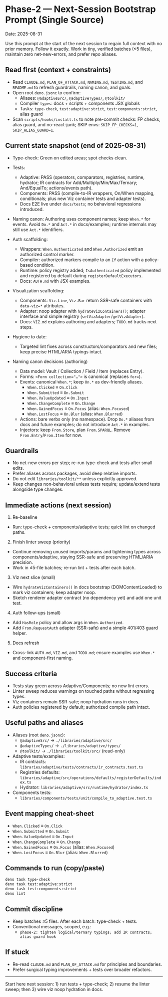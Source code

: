 # Phase-2 — Next-Session Bootstrap Prompt (Single Source)

Date: 2025-08-31

Use this prompt at the start of the next session to regain full context with no prior memory. Follow it exactly. Work in tiny, verified batches (≤5 files), maintain zero net-new-errors, and prefer repo aliases.

## Read first (context + constraints)
- Read `CLAUDE.md`, `PLAN_OF_ATTACK.md`, `NAMING.md`, `TESTING.md`, and `README.md` to refresh guardrails, naming canon, and goals.
- Open root `deno.jsonc` to confirm:
  - Aliases: `@adaptiveSrc/`, `@adaptiveTypes/`, `@toolkit/`
  - Compiler `types`: docs + scripts + components JSX globals
  - Tasks: `type-check`, `test:adaptive:strict`, `test:components:strict`, alias guard
- Scan `scripts/hooks/install.ts` to note pre-commit checks: FP checks, alias guard, and no-react-junk; SKIP envs: `SKIP_FP_CHECKS=1`, `SKIP_ALIAS_GUARD=1`.

## Current state snapshot (end of 2025-08-31)
- Type-check: Green on edited areas; spot checks clean.
- Tests:
  - Adaptive: PASS (operators, comparators, registries, runtime, hydrator; IR contracts for Add/Multiply/Min/Max/Ternary; And/EqualTo; actions/events path).
  - Components: PASS (compile-to-IR wrappers, On/When mapping, conditionals; plus new Viz container tests and adapter tests).
  - Docs E2E live under `docs/tests`; no behavioral regressions introduced.
- Naming canon: Authoring uses component names; keep `When.*` for events. Avoid `Do.*` and `Act.*` in docs/examples; runtime internals may still use `Act.*` identifiers.
- Auth scaffolding:
  - Wrappers: `When.Authenticated` and `When.Authorized` emit an authorized control marker.
  - Compiler: authorized markers compile to an `If` action with a policy-based condition.
  - Runtime: policy registry added; `IsAuthenticated` policy implemented and registered by default during `registerDefaultExecutors`.
  - Docs: `AUTH.md` with JSX examples.
- Visualization scaffolding:
  - Components: `Viz.Line`, `Viz.Bar` return SSR-safe containers with `data-viz=*` attributes.
  - Adapter: noop adapter with `hydrateVizContainers()`; adapter interface and simple registry (`setVizAdapter`/`getVizAdapter`).
  - Docs: `VIZ.md` explains authoring and adapters; `TODO.md` tracks next steps.
- Hygiene to date:
  - Targeted lint fixes across constructors/comparators and new files; keep precise HTML/ARIA typings intact.

- Naming canon decisions (authoring)
  - Data model: Vault / Collection / Field / Item (replaces Entry).
  - Forms: `<Form collection="…">` is canonical (replaces `for=`).
  - Events: canonical `When.*`; keep `On.*` as dev-friendly aliases.
    - `When.Clicked` ≡ `On.Click`
    - `When.Submitted` ≡ `On.Submit`
    - `When.ValueUpdated` ≡ `On.Input`
    - `When.ChangeComplete` ≡ `On.Change`
    - `When.GainedFocus` ≡ `On.Focus` (alias: `When.Focused`)
    - `When.LostFocus` ≡ `On.Blur` (alias: `When.Blurred`)
  - Actions: bare verbs only (no namespace). Drop `Do.*` aliases from docs and future examples; do not introduce `Act.*` in examples.
  - Injectors: keep `From.Store`, plan `From.SPARQL`. Remove `From.Entry`/`From.Item` for now.

## Guardrails
- No net-new errors per step; re-run type-check and tests after small edits.
- Prefer aliases across packages, avoid deep relative imports.
- Do not edit `libraries/toolkit/**` unless explicitly approved.
- Keep changes non-behavioral unless tests require; update/extend tests alongside type changes.

## Immediate actions (next session)
1) Re-baseline
  - Run: type-check + components/adaptive tests; quick lint on changed paths.

2) Finish linter sweep (priority)
  - Continue removing unused imports/params and tightening types across components/adaptive, staying SSR-safe and preserving HTML/ARIA precision.
  - Work in ≤5-file batches; re-run lint + tests after each batch.

3) Viz next slice (small)
  - Wire `hydrateVizContainers()` in docs bootstrap (DOMContentLoaded) to mark viz containers; keep adapter noop.
  - Sketch renderer adapter contract (no dependency yet) and add one unit test.

4) Auth follow-ups (small)
  - Add `HasRole` policy and allow args in `When.Authorized`.
  - Add `From.RequestAuth` adapter (SSR-safe) and a simple 401/403 guard helper.

5) Docs refresh
  - Cross-link `AUTH.md`, `VIZ.md`, and `TODO.md`; ensure examples use `When.*` and component-first naming.

## Success criteria
- Tests stay green across Adaptive/Components; no new lint errors.
- Linter sweep reduces warnings on touched paths without regressing types.
- Viz containers remain SSR-safe; noop hydration runs in docs.
- Auth policies registered by default; authorized compile path intact.

## Useful paths and aliases
- Aliases (root `deno.jsonc`):
  - `@adaptiveSrc/` → `./libraries/adaptive/src/`
  - `@adaptiveTypes/` → `./libraries/adaptive/types/`
  - `@toolkit/` → `./libraries/toolkit/src/` (read-only)
- Adaptive tests/examples:
  - IR contracts: `libraries/adaptive/tests/contracts/ir_contracts.test.ts`
  - Registries defaults: `libraries/adaptive/src/operations/defaults/registerDefaults/index.ts`
  - Hydrator: `libraries/adaptive/src/runtime/hydrator/index.ts`
- Components tests:
  - `libraries/components/tests/unit/compile_to_adaptive.test.ts`

## Event mapping cheat-sheet
- `When.Clicked` ≡ `On.Click`
- `When.Submitted` ≡ `On.Submit`
- `When.ValueUpdated` ≡ `On.Input`
- `When.ChangeComplete` ≡ `On.Change`
- `When.GainedFocus` ≡ `On.Focus` (alias: `When.Focused`)
- `When.LostFocus` ≡ `On.Blur` (alias: `When.Blurred`)

## Commands to run (copy/paste)
```sh
deno task type-check
deno task test:adaptive:strict
deno task test:components:strict
deno lint
```

## Commit discipline
- Keep batches ≤5 files. After each batch: type-check + tests.
- Conventional messages, scoped, e.g.:
  - `phase-2: tighten logical/ternary typings; add IR contracts; alias guard hook`

## If stuck
- Re-read `CLAUDE.md` and `PLAN_OF_ATTACK.md` for principles and boundaries.
- Prefer surgical typing improvements + tests over broader refactors.

---
Start here next session: 1) run tests + type-check; 2) resume the linter sweep; then 3) wire viz noop hydration in docs.
